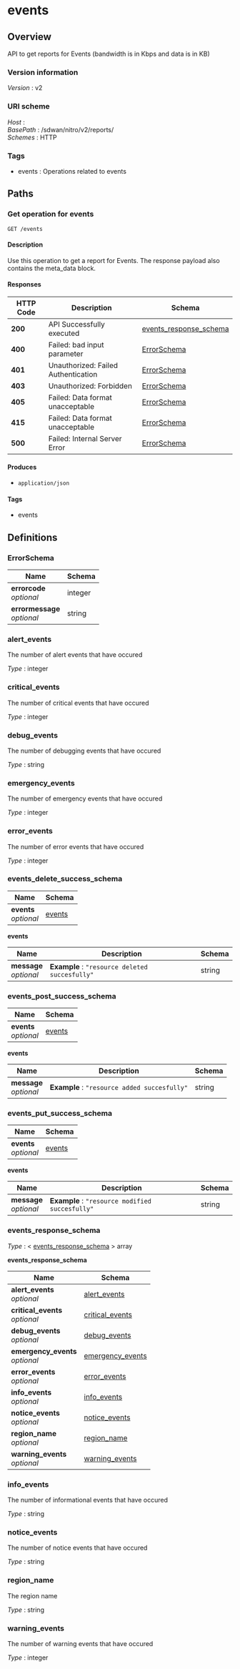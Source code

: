 # events


<a name="overview"></a>
## Overview
API to get reports for Events (bandwidth is in Kbps and data is in KB)


### Version information
*Version* : v2


### URI scheme
*Host* : <MGMT-IP>  
*BasePath* : /sdwan/nitro/v2/reports/  
*Schemes* : HTTP


### Tags

* events : Operations related to events 




<a name="paths"></a>
## Paths

<a name="events-get"></a>
### Get operation for events
```
GET /events
```


#### Description
Use this operation to get a report for Events. The response payload also contains the meta\_data block.


#### Responses

|HTTP Code|Description|Schema|
|---|---|---|
|**200**|API Successfully executed|[events\_response\_schema](#events\_response\_schema)|
|**400**|Failed: bad input parameter|[ErrorSchema](#errorschema)|
|**401**|Unauthorized: Failed Authentication|[ErrorSchema](#errorschema)|
|**403**|Unauthorized: Forbidden|[ErrorSchema](#errorschema)|
|**405**|Failed: Data format unacceptable|[ErrorSchema](#errorschema)|
|**415**|Failed: Data format unacceptable|[ErrorSchema](#errorschema)|
|**500**|Failed: Internal Server Error|[ErrorSchema](#errorschema)|


#### Produces

* `application/json`


#### Tags

* events




<a name="definitions"></a>
## Definitions

<a name="errorschema"></a>
### ErrorSchema

|Name|Schema|
|---|---|
|**errorcode**  <br>*optional*|integer|
|**errormessage**  <br>*optional*|string|


<a name="alert\_events"></a>
### alert\_events
The number of alert events that have occured

*Type* : integer


<a name="critical\_events"></a>
### critical\_events
The number of critical events that have occured

*Type* : integer


<a name="debug\_events"></a>
### debug\_events
The number of debugging events that have occured

*Type* : string


<a name="emergency\_events"></a>
### emergency\_events
The number of emergency events that have occured

*Type* : integer


<a name="error\_events"></a>
### error\_events
The number of error events that have occured

*Type* : integer


<a name="events\_delete\_success\_schema"></a>
### events\_delete\_success\_schema

|Name|Schema|
|---|---|
|**events**  <br>*optional*|[events](#events\_delete\_success\_schema-events)|

<a name="events\_delete\_success\_schema-events"></a>
**events**

|Name|Description|Schema|
|---|---|---|
|**message**  <br>*optional*|**Example** : `"resource deleted succesfully"`|string|


<a name="events\_post\_success\_schema"></a>
### events\_post\_success\_schema

|Name|Schema|
|---|---|
|**events**  <br>*optional*|[events](#events\_post\_success\_schema-events)|

<a name="events\_post\_success\_schema-events"></a>
**events**

|Name|Description|Schema|
|---|---|---|
|**message**  <br>*optional*|**Example** : `"resource added succesfully"`|string|


<a name="events\_put\_success\_schema"></a>
### events\_put\_success\_schema

|Name|Schema|
|---|---|
|**events**  <br>*optional*|[events](#events\_put\_success\_schema-events)|

<a name="events\_put\_success\_schema-events"></a>
**events**

|Name|Description|Schema|
|---|---|---|
|**message**  <br>*optional*|**Example** : `"resource modified succesfully"`|string|


<a name="events\_response\_schema"></a>
### events\_response\_schema
*Type* : < [events\_response\_schema](#events\_response\_schema-inline) > array

<a name="events\_response\_schema-inline"></a>
**events\_response\_schema**

|Name|Schema|
|---|---|
|**alert\_events**  <br>*optional*|[alert\_events](#alert\_events)|
|**critical\_events**  <br>*optional*|[critical\_events](#critical\_events)|
|**debug\_events**  <br>*optional*|[debug\_events](#debug\_events)|
|**emergency\_events**  <br>*optional*|[emergency\_events](#emergency\_events)|
|**error\_events**  <br>*optional*|[error\_events](#error\_events)|
|**info\_events**  <br>*optional*|[info\_events](#info\_events)|
|**notice\_events**  <br>*optional*|[notice\_events](#notice\_events)|
|**region\_name**  <br>*optional*|[region\_name](#region\_name)|
|**warning\_events**  <br>*optional*|[warning\_events](#warning\_events)|


<a name="info\_events"></a>
### info\_events
The number of informational events that have occured

*Type* : string


<a name="notice\_events"></a>
### notice\_events
The number of notice events that have occured

*Type* : string


<a name="region\_name"></a>
### region\_name
The region name

*Type* : string


<a name="warning\_events"></a>
### warning\_events
The number of warning events that have occured

*Type* : integer





